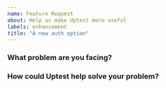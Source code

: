 ```yaml
---
name: Feature Request
about: Help us make Uptest more useful
labels: enhancement
title: "A new auth option"
---
```

<!--
Thank you for helping to improve Uptest!

Please be sure to search for open issues before raising a new one. We use issues
for bug reports and feature requests.
-->

### What problem are you facing?

<!--
Please tell us a little about your use case - it's okay if it's hypothetical!
Leading with this context helps frame the feature request so we can ensure we
implement it sensibly.
--->

### How could Uptest help solve your problem?
<!--
Let us know how you think Uptest could help with your use case. 
-->
